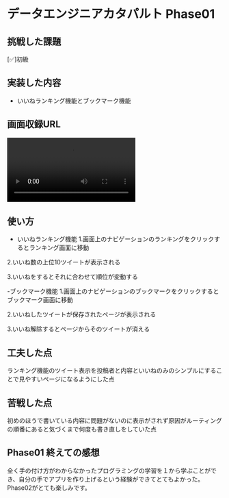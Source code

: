 # データエンジニアカタパルト Phase01

## 挑戦した課題
[✅]初級

## 実装した内容

-  いいねランキング機能とブックマーク機能

## 画面収録URL
<video controls src="video1915151107-1.mp4" title="Title"></video>

## 使い方
- いいねランキング機能
1.画面上のナビゲーションのランキングをクリックするとランキング画面に移動

2.いいね数の上位10ツイートが表示される

3.いいねをするとそれに合わせて順位が変動する

-ブックマーク機能
1.画面上のナビゲーションのブックマークをクリックするとブックマーク画面に移動

2.いいねしたツイートが保存されたページが表示される

3.いいね解除するとページからそのツイートが消える

## 工夫した点
ランキング機能のツイート表示を投稿者と内容といいねのみのシンプルにすることで見やすいページになるようにした点

## 苦戦した点
初めのほうで書いている内容に問題がないのに表示がされず原因がルーティングの順番にあると気づくまで何度も書き直しをしていた点

## Phase01 終えての感想
全く手の付け方がわからなかったプログラミングの学習を１から学ぶことができ、自分の手でアプリを作り上げるという経験ができてとてもよかった。Phase02がとても楽しみです。
